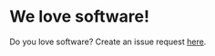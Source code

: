 # We love software!

Do you love software? Create an issue request [here](https://github.com/we-love-software/we-love-software/issues/new).
